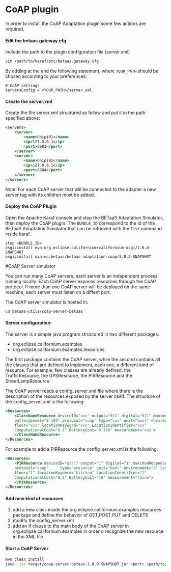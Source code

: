 # CoAP plugin
In order to install the CoAP Adaptation plugin some few actions are required.

#### Edit the betaas.gateway.cfg
Include the path to the plugin configuration file (server.xml)
```sh
vim /path/to/karaf/etc/betaas.gateway.cfg
```
By adding at the end the following statement, where `YOUR_PATH` should be chosen according to your preferences:
```
# CoAP settings
serversConfig = <YOUR_PATH>/server.xml
```

#### Create the server.xml 
Create the file server.xml structured as follow and put it in the path specified above:
```xml
<servers>
	<server>
	    <name>Unipi01</name>
	    <ip>127.0.0.1</ip>
	    <port>5683</port>
	</server>
	<server>
	    <name>Unipi02</name>
	    <ip>127.0.0.1</ip>
	    <port>5684</port>
	</server>
</servers>
```

Note: For each CoAP server that will be connected to the adapter a new server tag with its children must be added.

#### Deploy the CoAP Plugin

Open the Apache Karaf console and stop the BETaaS Adaptation Simulator, then deploy the CoAP plugin. The `BUNDLE_ID` correspond to the id of the BETaaS Adaptation Simulator that can be retrieved with the `list` command inside karaf.

```
stop <BUNDLE_ID>
osgi:install mvn:org.eclipse.californium/californium-osgi/1.0.0-SNAPSHOT
osgi:install mvn:eu.betaas/betaas-adaptation-coap/3.0.3-SNAPSHOT
```

#CoAP Server simulator

You can run many CoAP servers, each server is an independent process running locally. Each CoAP server exposes resources through the CoAP protocol. If more than one CoAP server will be deployed on the same machine, each server must listen on a diffent port.

The CoAP server simulator is hosted in:
```sh
cd betaas-utils/coap-server-betaas
```
#### Server configuration:
The server is a simple java program structured in two different packages:

- org.eclipse.californium.examples 
- org.eclipse.californium.examples.resources 

The first package contains the CoAP server, while the second contains all the classes that are defined to implement, each one, a different kind of resource. For example, few classes are already defined: the TrafficResource, the GPSResource, the PIRResource and the StreetLampResource. 

The CoAP server reads a config_server.xml file where there is the description of the resources exposed by the server itself. The structure of the config_server.xml is the following:
```xml
<Resources>
    <ClassNameResource deviceID="xxx" output="0|1" digital="0|1" maximumResponseTime="xxx" memoryStatus="xxx"
    batteryLevel="0-100" protocol="coap" type="xxx" unit="bool" environment="0" latitude="xxx" longitude="xxx" altitude="xxx" 
	floor="xxx" locationKeyword="xxx" LocationIdentifier="xxx"	
    ComputationalCost="0-1" BatteryCost="0-100" measurement="xxx">
    </ClassNameResource>
</Resources>
```
For example to add a PIRResource the config_server.xml is the following:

```xml
<Resources>
	<PIRResource deviceID="pir1" output="1" digital="1" maximumResponseTime="1" memoryStatus="50" batteryLevel="100"
	protocol="coap" 	type="presence" unit="bool" environment="0" latitude="40" longitude="10" altitude="7" 
	floor="1" locationKeyword="kitchen" LocationIdentifier="1"	
    ComputationalCost="0.1" BatteryCost="10" measurement="false">
    </PIRResource>
</Resources>
```
#### Add new kind of resources
1. add a new class inside the org.eclipse.californium.examples.resources package and define the behavior of GET,POST,PUT and DELETE
2. modify the config_server.xml
3. add an if clause to the main body of the CoAP server in org.eclipse.californium.examples in order o recognize the new resource in the XML file

#### Start a CoAP Server
```sh
mvn clean install
java -jar target/coap-server-betaas-1.0.0-SNAPSHOT.jar <port> <path/to/config_server.xml>
```
